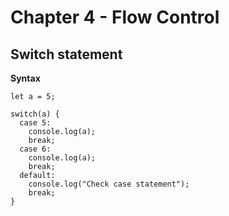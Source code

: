 # Chapter 4 - Flow Control

## Switch statement

**Syntax**
```
let a = 5;

switch(a) {
  case 5:
    console.log(a);
    break;
  case 6:
    console.log(a);
    break;
  default:
    console.log("Check case statement");
    break;
}
```

